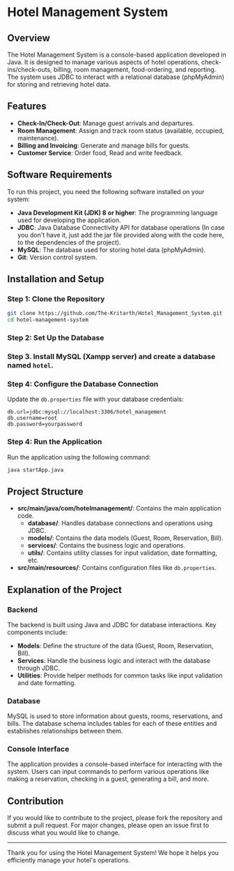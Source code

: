# Hotel Management System

## Overview

The Hotel Management System is a console-based application developed in Java. It is designed to manage various aspects of hotel operations, check-ins/check-outs, billing, room management, food-ordering, and reporting. The system uses JDBC to interact with a relational database (phpMyAdmin) for storing and retrieving hotel data.

## Features

- **Check-In/Check-Out**: Manage guest arrivals and departures.
- **Room Management**: Assign and track room status (available, occupied, maintenance).
- **Billing and Invoicing**: Generate and manage bills for guests.
- **Customer Service**: Order food, Read and write feedback. 

## Software Requirements

To run this project, you need the following software installed on your system:

- **Java Development Kit (JDK) 8 or higher**: The programming language used for developing the application.
- **JDBC**: Java Database Connectivity API for database operations (In case you don't have it, just add the jar file provided along with the code here, to the dependencies of the project).
- **MySQL**: The database used for storing hotel data (phpMyAdmin).
- **Git**: Version control system.

## Installation and Setup

### Step 1: Clone the Repository

```bash
git clone https://github.com/The-Kritarth/Hotel_Management_System.git
cd hotel-management-system
```

### Step 2: Set Up the Database

### Step 3. Install MySQL (Xampp server) and create a database named `hotel`.

### Step 4: Configure the Database Connection

Update the `db.properties` file with your database credentials:

```properties
db.url=jdbc:mysql://localhost:3306/hotel_management
db.username=root
db.password=yourpassword
```

### Step 4: Run the Application

Run the application using the following command:

```bash
java startApp.java
```

## Project Structure

- **src/main/java/com/hotelmanagement/**: Contains the main application code.
  - **database/**: Handles database connections and operations using JDBC.
  - **models/**: Contains the data models (Guest, Room, Reservation, Bill).
  - **services/**: Contains the business logic and operations.
  - **utils/**: Contains utility classes for input validation, date formatting, etc.
- **src/main/resources/**: Contains configuration files like `db.properties`.

## Explanation of the Project

### Backend

The backend is built using Java and JDBC for database interactions. Key components include:

- **Models**: Define the structure of the data (Guest, Room, Reservation, Bill).
- **Services**: Handle the business logic and interact with the database through JDBC.
- **Utilities**: Provide helper methods for common tasks like input validation and date formatting.

### Database

MySQL is used to store information about guests, rooms, reservations, and bills. The database schema includes tables for each of these entities and establishes relationships between them.

### Console Interface

The application provides a console-based interface for interacting with the system. Users can input commands to perform various operations like making a reservation, checking in a guest, generating a bill, and more.

## Contribution

If you would like to contribute to the project, please fork the repository and submit a pull request. For major changes, please open an issue first to discuss what you would like to change.

---

Thank you for using the Hotel Management System! We hope it helps you efficiently manage your hotel's operations.
